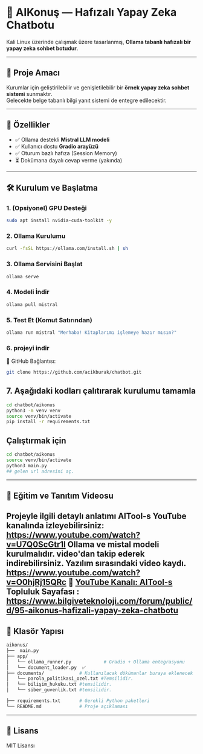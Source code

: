 
# 🧠 AIKonuş — Hafızalı Yapay Zeka Chatbotu

Kali Linux üzerinde çalışmak üzere tasarlanmış, **Ollama tabanlı hafızalı bir yapay zeka sohbet botudur**.

---

## 🎯 Proje Amacı

Kurumlar için geliştirilebilir ve genişletilebilir bir **örnek yapay zeka sohbet sistemi** sunmaktır.  
Gelecekte belge tabanlı bilgi yanıt sistemi de entegre edilecektir.

---

## 🚀 Özellikler

- ✅ Ollama destekli **Mistral LLM modeli**
- ✅ Kullanıcı dostu **Gradio arayüzü**
- ✅ Oturum bazlı hafıza (Session Memory)
- ⏳ Dokümana dayalı cevap verme (yakında)

---

## 🛠 Kurulum ve Başlatma

### 1. (Opsiyonel) GPU Desteği
```bash
sudo apt install nvidia-cuda-toolkit -y
```

### 2. Ollama Kurulumu
```bash
curl -fsSL https://ollama.com/install.sh | sh
```

### 3. Ollama Servisini Başlat
```bash
ollama serve
```

### 4. Modeli İndir
```bash
ollama pull mistral
```

### 5. Test Et (Komut Satırından)
```bash
ollama run mistral "Merhaba! Kitaplarımı işlemeye hazır mısın?"
```
### 6. projeyi indir
🔗 GitHub Bağlantısı:
```bash
git clone https://github.com/acikburak/chatbot.git
```
## 7. Aşağıdaki kodları çalıtırarak kurulumu tamamla
```bash
cd chatbot/aikonus
python3 -m venv venv
source venv/bin/activate
pip install -r requirements.txt

```
## Çalıştırmak için 
```bash
cd chatbot/aikonus
source venv/bin/activate
python3 main.py
## gelen url adresini aç.
```




---

## 🎥 Eğitim ve Tanıtım Videosu

Projeyle ilgili detaylı anlatımı AITool-s YouTube kanalında izleyebilirsiniz:
https://www.youtube.com/watch?v=U7Q0ScGtr1I Ollama ve mistal modeli kurulmalıdır. video'dan takip ederek indirebilirsiniz.
Yazılım sırasındaki video kaydı.
https://www.youtube.com/watch?v=O0hjRj15QRc 
🔗 [YouTube Kanalı: AITool-s](https://www.youtube.com/@aitool-s)
Topluluk Sayafası : https://www.bilgiveteknoloji.com/forum/public/d/95-aikonus-hafizali-yapay-zeka-chatbotu
---

## 📁 Klasör Yapısı

```bash
aikonus/
├──  main.py 
├── app/
│   └── ollama_runner.py            # Gradio + Ollama entegrasyonu
│   └── document_loader.py  ✅
├── documents/             # Kullanılacak dökümanlar buraya eklenecek
│   └── parola_politikasi_ozel.txt #Temsilidir.
│   └── bilişim_hukuku.txt #temsilidir.
│   └── siber_guvenlik.txt #temsilidir.

├── requirements.txt       # Gerekli Python paketleri
└── README.md              # Proje açıklaması
```

---

## 📄 Lisans

MIT Lisansı
